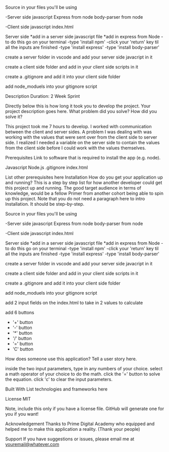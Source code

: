 

Source in your files you'll be using

-Server side 
javascript
Express from node
body-parser from node

-Client side 
javascript
index.html

Server side 
*add in a server side javascript file
*add in express from Node
    -to do this go on your terminal 
    -type 'install npm'
        -click your 'return' key til all 
        the inputs are finished
    -type 'install express'
    -type 'install body-parser'



create a server folder in vscode and add your server side javacript in it

create a client side folder and add in your client side scripts in it

create a .gitignore and add it into your client side folder

add node_moduels into your gitignore script


Description
Duration: 2 Week Sprint

Directly below this is how long it took you to develop the project. Your project description goes here. What problem did you solve? How did you solve it?

This project took me 7 hours to develop. I worked with communication between the client and server sides. A problem I was dealing with was working with the values that were sent over from the client side to server side. I realized I needed a variable on the server side to contain the values from the client side before I could work with the values themselves.



Prerequisites
Link to software that is required to install the app (e.g. node).


Javascript
Node.js
.gitignore
index.html


List other prerequisites here
Installation
How do you get your application up and running? This is a step by step list for how another developer could get this project up and running. The good target audience in terms of knowledge, would be a fellow Primer from another cohort being able to spin up this project. Note that you do not need a paragraph here to intro Installation. It should be step-by-step.



Source in your files you'll be using

-Server side 
javascript
Express from node
body-parser from node

-Client side 
javascript
index.html

Server side 
*add in a server side javascript file
*add in express from Node
    -to do this go on your terminal 
    -type 'install npm'
        -click your 'return' key til all 
        the inputs are finished
    -type 'install express'
    -type 'install body-parser'



create a server folder in vscode and add your server side javacript in it

create a client side folder and add in your client side scripts in it

create a .gitignore and add it into your client side folder

add node_moduels into your gitignore script

add 2 input fields on the index.html to take in 2 values to calculate

add 6 buttons
- '+' button
- '-' button
- '*' button
- '/' button
- '=' button
- 'C' button



How does someone use this application? Tell a user story here.

inside the two input parameters, type in any numbers of your choice. select a math operator of your choice to do the math. click the '=' button to solve the equation. click 'c' to clear the input parameters.


Built With
List technologies and frameworks here

License
MIT

Note, include this only if you have a license file. GitHub will generate one for you if you want!

Acknowledgement
Thanks to Prime Digital Academy who equipped and helped me to make this application a reality. (Thank your people)

Support
If you have suggestions or issues, please email me at youremail@whatever.com
